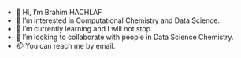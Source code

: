- 👋 Hi, I’m Brahim HACHLAF 
- 👀 I’m interested in Computational Chemistry and Data Science.
- 🌱 I’m currently learning and I will not stop.
- 💞️ I’m looking to collaborate with people in Data Science Chemistry.
- 📫 You can reach me by email.

<!---
BrHACHLAF/BrHACHLAF is a ✨ special ✨ repository because its `README.md` (this file) appears on your GitHub profile.
You can click the Preview link to take a look at your changes.
--->
